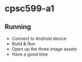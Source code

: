 # cpsc599-a1

## Running
- Connect to Android device
- Build & Run
- Open up the three image assets
- Have a good time
